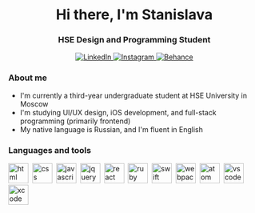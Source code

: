 
<div id="header" align="center">  
<h1>Hi there, I'm Stanislava</h1> 
<h3>HSE Design and Programming Student</h3>
</div>

<div id="socials" align="center">  
<a href="https://www.linkedin.com/in/stanislava-shestakova-976572295/">
    <img src="https://img.shields.io/badge/LinkedIn-0A66C2?logo=linkedin&logoColor=fff&style=flat" alt="LinkedIn" />
</a>
<a href="https://instagram.com/shabbatshalom_?igshid=OGQ5ZDc2ODk2ZA%3D%3D&utm_source=qr" target="_blank">
    <img src="https://img.shields.io/badge/Instagram-E4405F?logo=instagram&logoColor=fff&style=flat" alt="Instagram" />
</a>
<a href="https://www.behance.net/3e5b0544" target="_blank">
    <img src="https://img.shields.io/badge/Behance-1769FF?logo=behance&logoColor=fff&style=flat" alt="Behance" />
</a>
</div>

### About me 
- I'm currently a third-year undergraduate student at HSE University in Moscow
- I'm studying UI/UX design, iOS development, and full-stack programming (primarily frontend)
- My native language is Russian, and I'm fluent in English

### Languages and tools
<img src="https://cdn.jsdelivr.net/gh/devicons/devicon/icons/html5/html5-plain.svg" title="html"
width="40" height="40"/>&nbsp;
<img src="https://cdn.jsdelivr.net/gh/devicons/devicon/icons/css3/css3-plain.svg" title="css"
width="40" height="40"/>&nbsp;
<img src="https://cdn.jsdelivr.net/gh/devicons/devicon/icons/javascript/javascript-original.svg" title="javascript"
width="40" height="40"/>&nbsp;
<img src="https://cdn.jsdelivr.net/gh/devicons/devicon/icons/jquery/jquery-original.svg" title="jquery"
width="40" height="40"/>&nbsp;
<img src="https://cdn.jsdelivr.net/gh/devicons/devicon/icons/react/react-original.svg" title="react"
width="40" height="40"/>&nbsp;
<img src="https://cdn.jsdelivr.net/gh/devicons/devicon/icons/ruby/ruby-plain-wordmark.svg" title="ruby"
width="40" height="40"/>&nbsp;
<img src="https://cdn.jsdelivr.net/gh/devicons/devicon/icons/swift/swift-original.svg" title="swift"
width="40" height="40"/>&nbsp;
<img src="https://cdn.jsdelivr.net/gh/devicons/devicon/icons/webpack/webpack-original.svg" title="webpack"
width="40" height="40"/>&nbsp;
<img src="https://cdn.jsdelivr.net/gh/devicons/devicon/icons/atom/atom-original.svg" title="atom"
width="40" height="40"/>&nbsp;
<img src="https://cdn.jsdelivr.net/gh/devicons/devicon/icons/vscode/vscode-original.svg" title="vscode"
width="40" height="40"/>&nbsp;
<img src="https://cdn.jsdelivr.net/gh/devicons/devicon/icons/xcode/xcode-plain.svg" title="xcode"
width="40" height="40"/>&nbsp;

<div id="stat" align="center">
<img src="https://github-profile-summary-cards.vercel.app/api/cards/profile-details?username=stanislavasal&theme=github_dark" alt=""/>
<img src="https://github-profile-summary-cards.vercel.app/api/cards/most-commit-language?username=stanislavasal&theme=github_dark" alt=""/>
<img src="http://github-profile-summary-cards.vercel.app/api/cards/productive-time?username=stanislavasal&theme=github_dark" alt=""/>
</div>
